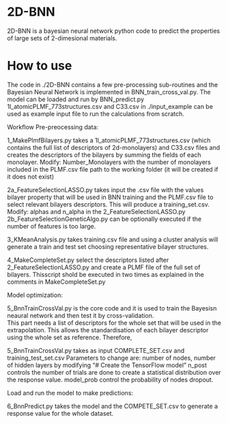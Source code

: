 # 2D-BNN

2D-BNN is a bayesian neural network python code to predict the properties of large sets of 2-dimesional materials. 


# How to use 

The code in ./2D-BNN contains a few pre-processing sub-routines and the Bayesian Neural Network is implemented in BNN_train_cross_val.py. 
The model can be loaded and run by BNN_predict.py
1l_atomicPLMF_773structures.csv and C33.csv in ./input_example can be used as example input file to run the calculations from scratch. 

Workflow
Pre-preocessing data:

1_MakePlmfBilayers.py takes a 1l_atomicPLMF_773structures.csv (which contains the full list of descriptors of 2d-monolayers) and C33.csv files and creates the descriptors of the bilayers by summing the fields of each monolayer.
Modify: 
Number_Monolayers  with the number of monolayers included in the PLMF.csv file
path  to the working folder (it will be created if it does not exist)

2a_FeatureSelectionLASSO.py takes input the .csv file with the values bilayer property that will be used in BNN training
and the PLMF.csv file to select relevant bilayers descriptors. This will produce a training_set.csv.
Modify:
alphas and n_alpha in the 2_FeatureSelectionLASSO.py 
2b_FeatureSelectionGeneticAlgo.py can be optionally executed if the number of features is too large. 
 	

3_KMeanAnalysis.py takes training.csv file and using a cluster analysis will generate a train and test set choosing representative bilayer structures. 


4_MakeCompleteSet.py select the descriptors listed after 2_FeatureSelectionLASSO.py and create a PLMF file of the full set of bilayers. 
Thisscript shold be executed in two times as explained in the comments in MakeCompleteSet.py

Model optimization: 

5_BnnTrainCrossVal.py is the core code and it is used to train the Bayesisn neaural network and then test it by cross-validation.  
This part needs a list of descriptors for the whole set that will be used in the extrapolation. This allows the standardisation of each bilayer descriptor using the whole set as reference. Therefore, 

5_BnnTrainCrossVal.py takes as input COMPLETE_SET.csv and training_test_set.csv 
Parameters to change are: number of nodes, number of hidden layers by modifying “# Create the TensorFlow model”
n_post controls the number of trials are done to create a statistical distribution over the response value. 
model_prob control the probability of nodes dropout. 

Load and run the model to make predictions:

6_BnnPredict.py takes the model and the COMPETE_SET.csv to generate a response value for the whole dataset.  


